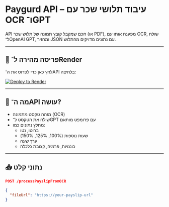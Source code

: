# Paygurd API – עיבוד תלושי שכר עם OCR ו־GPT

API חכם שמקבל קובץ תמונה של תלוש שכר (או PDF), מפענח אותו עם OCR, שולח ל־OpenAI GPT, ומחזיר JSON עם נתונים מדויקים מהתלוש.

---

## 🚀 פריסה מהירה ל־Render

לחץ כאן כדי לפרוס את ה־API בלחיצה:

[![Deploy to Render](https://render.com/images/deploy-to-render-button.svg)](https://render.com/deploy?repo=https://github.com/Aviyfrach/paygurd-api)

---

## 🔧 מה ה־API עושה?

- מזהה טקסט מתמונה (OCR)
- שולח את הטקסט ל־GPT עם פרומפט מותאם
- מחלץ נתונים כמו:
  - ברוטו, נטו
  - שעות נוספות (100%, 125%, 150%)
  - ערך שעה
  - כוננויות, פרמיה, קצובת כלכלה

---

## 📥 נתוני קלט

```json
POST /processPayslipFromOCR

{
  "fileUrl": "https://your-payslip-url"
}
